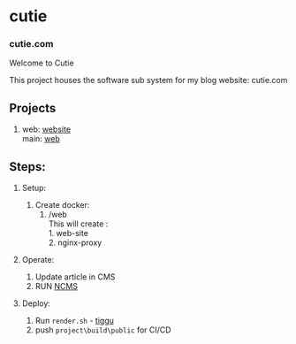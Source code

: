 # cutie
### cutie.com

Welcome to Cutie

This project houses the software sub system for my blog website: cutie.com

## Projects
1. web: [website](https://github.com/blankorg/cutie-web-site)  
main: [web](https://github.com/blankorg/cutie-web)

## Steps:  
1. Setup:
    1. Create docker:  
        1. /web  
            This will create :  
                1. web-site  
                2. nginx-proxy

2. Operate:
    1. Update article in CMS  
    2. RUN [NCMS](https://github.com/blank-org/ncms)

3. Deploy:  
    1. Run `render.sh` - [tiggu](https://github.com/blank-org/tiggu)  
    2. push `project\build\public` for CI/CD

